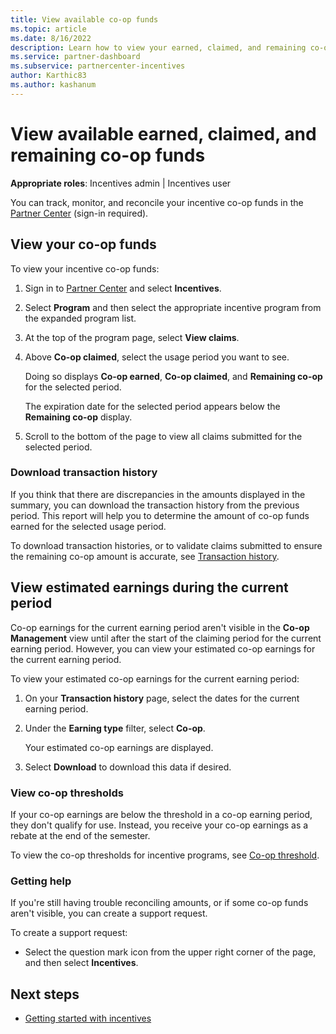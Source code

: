 ```yaml
---
title: View available co-op funds
ms.topic: article
ms.date: 8/16/2022
description: Learn how to view your earned, claimed, and remaining co-op funds, view expiration dates, and reconcile inconsistent amounts.
ms.service: partner-dashboard
ms.subservice: partnercenter-incentives
author: Karthic83
ms.author: kashanum
---
```


# View available earned, claimed, and remaining co-op funds

**Appropriate roles**: Incentives admin | Incentives user

You can track, monitor, and reconcile your incentive co-op funds in the [Partner Center](https://partner.microsoft.com/dashboard/home) (sign-in required).

## View your co-op funds

To view your incentive co-op funds:

1. Sign in to [Partner Center](https://partner.microsoft.com/dashboard/home) and select **Incentives**.

2. Select **Program** and then select the appropriate incentive program from the expanded program list.

3. At the top of the program page, select **View claims**.

4. Above **Co-op claimed**, select the usage period you want to see.

   Doing so displays **Co-op earned**, **Co-op claimed**, and **Remaining co-op** for the selected period.

   The expiration date for the selected period appears below the **Remaining co-op** display.

5. Scroll to the bottom of the page to view all claims submitted for the selected period.

### Download transaction history

If you think that there are discrepancies in the amounts displayed in the summary, you can download the transaction history from the previous period. This report will help you to determine the amount of co-op funds earned for the selected usage period.

To download transaction histories, or to validate claims submitted to ensure the remaining co-op amount is accurate, see [Transaction history](transaction-history.md#transaction-history-page).

## View estimated earnings during the current period

Co-op earnings for the current earning period aren't visible in the **Co-op Management** view until after the start of the claiming period for the current earning period. However, you can view your estimated co-op earnings for the current earning period.

To view your estimated co-op earnings for the current earning period:

1. On your **Transaction history** page, select the dates for the current earning period.
2. Under the **Earning type** filter, select **Co-op**.

   Your estimated co-op earnings are displayed.

3. Select **Download** to download this data if desired.

### View co-op thresholds

If your co-op earnings are below the threshold in a co-op earning period, they don't qualify for use. Instead, you receive your co-op earnings as a rebate at the end of the semester.

To view the co-op thresholds for incentive programs, see [Co-op threshold](claims-threshold.md).

### Getting help

If you're still having trouble reconciling amounts, or if some co-op funds aren't visible, you can create a support request.

To create a support request:

- Select the question mark icon from the upper right corner of the page, and then select **Incentives**.

## Next steps

- [Getting started with incentives](incentives-get-started-intro.md)
